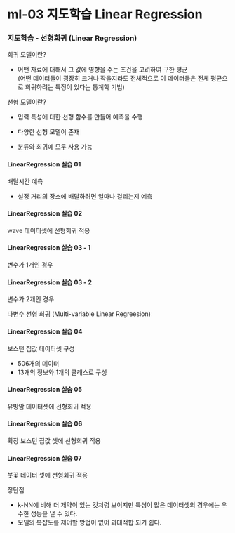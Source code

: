 # ml-03 지도학습 Linear Regression

### 지도학습 - 선형회귀 (Linear Regression)

회귀 모델이란?

- 어떤 자료에 대해서 그 값에 영향을 주는 조건을 고려하여 구한 평균 <br>
(어떤 데이터들이 굉장히 크거나 작을지라도 전체적으로 이 데이터들은 전체 평균으로 회귀하려는 특징이 있다는 통계학 기법)

선형 모델이란?

- 입력 특성에 대한 선형 함수를 만들어 예측을 수행

- 다양한 선형 모델이 존재

- 분류와 회귀에 모두 사용 가능

#### LinearRegression 실습 01

배달시간 예측
- 설정 거리의 장소에 배달하려면 얼마나 걸리는지 예측

#### LinearRegression 실습 02

wave 데이터셋에 선형회귀 적용

#### LinearRegression 실습 03 - 1
변수가 1개인 경우

#### LinearRegression 실습 03 - 2
변수가 2개인 경우

다변수 선형 회귀 (Multi-variable Linear Regreesion)

#### LinearRegression 실습 04

보스턴 집값 데이터셋 구성
- 506개의 데이터
- 13개의 정보와 1개의 클래스로 구성

#### LinearRegression 실습 05

유방암 데이터셋에 선형회귀 적용

#### LinearRegression 실습 06

확장 보스턴 집값 셋에 선형회귀 적용

#### LinearRegression 실습 07

붓꽃 데이터 셋에 선형회귀 적용

장단점

- k-NN에 비해 더 제약이 있는 것처럼 보이지만 특성이 많은 데이터셋의 경우에는 우수한 성능을 낼 수 있다.
- 모델의 복잡도를 제어할 방법이 없어 과대적합 되기 쉽다.